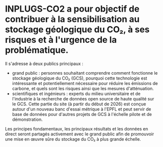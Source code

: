 # INPLUGS-CO2 a pour objectif de contribuer à la sensibilisation au stockage géologique du CO₂, à ses risques et à l'urgence de la problématique.

Il s'adresse à deux publics principaux :

- grand public : personnes souhaitant comprendre comment fonctionne le stockage géologique du CO₂ (GCS), pourquoi cette technologie est intéressante et potentiellement nécessaire pour réduire les émissions de carbone, et quels sont les risques ainsi que les mesures d'atténuation.
- scientifiques et ingénieurs : experts du milieu universitaire et de l'industrie à la recherche de données open source de haute qualité sur le GCS. Cette partie du site (à partir du début de 2026) est conçue autour d'un nouveau banc d'essai métrique à l'EPFL et peut servir de base de données pour d'autres projets de GCS à l'échelle pilote et de démonstration.

Les principes fondamentaux, les principaux résultats et les données en direct seront partagés activement avec le grand public afin de promouvoir une mise en œuvre sûre du stockage du CO₂ à plus grande échelle.
